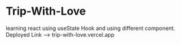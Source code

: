 # Trip-With-Love
learning react using useState Hook and using different component.
Deployed Link --> trip-with-love.vercel.app
